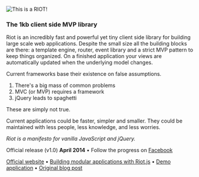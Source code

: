 
![This is a RIOT!](https://moot.it/m/img/riotjs/riot.png)

### The 1kb client side MVP library

Riot is an incredibly fast and powerful yet tiny client side library for building large scale web applications. Despite the small size all the building blocks are there: a template engine, router, event library and a strict MVP pattern to keep things organized. On a finished application your views are automatically updated when the underlying model changes.

Current frameworks base their existence on false assumptions.

1. There's a big mass of common problems
2. MVC (or MVP) requires a framework
3. jQuery leads to spaghetti

These are simply not true.

Current applications could be faster, simpler and smaller. They could be maintained with less people, less knowledge, and less worries.

*Riot is a manifesto for vanilla JavaScript and jQuery.*

Official release (v1.0) **April 2014** &bull; Follow the progress on [Facebook](https://www.facebook.com/letsmoot/posts/608060729258518)

[Official website](https://moot.it/riotjs/) &bull;
[Building modular applications with Riot.js](https://moot.it/riotjs/docs/) &bull;
[Demo application](https://moot.it/riotjs/demo/) &bull;
[Original blog post](https://moot.it/blog/technology/riotjs-the-1kb-mvp-framework.html)

